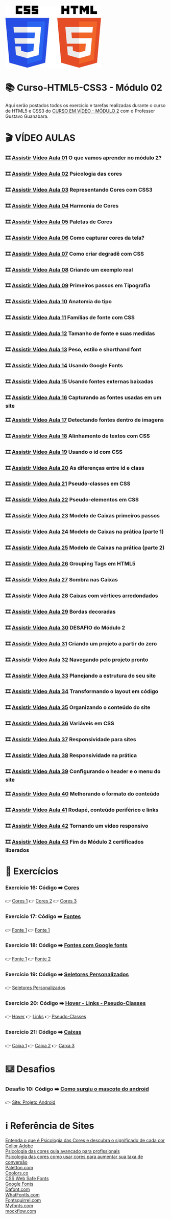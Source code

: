 ![image](https://github.com/ArgemiroC/Curso-Html5-Css3/blob/main/html-css/Modulo%201/imagens-extras/CSS3_and_HTML5-300.jpg)

# :books: Curso-HTML5-CSS3 - Módulo 02

Aqui serão postados todos os exercício e tarefas realizadas durante o curso de HTML5 e CSS3 do [CURSO EM VÍDEO - MÓDULO 2](https://www.youtube.com/playlist?list=PLHz_AreHm4dlUpEXkY1AyVLQGcpSgVF8s) com o Professor Gustavo Guanabara.

# :clapper: VÍDEO AULAS
### :film_strip: [Assistir Vídeo Aula 01](https://www.youtube.com/watch?v=vPNIAJ9B4hg&list=PLHz_AreHm4dlUpEXkY1AyVLQGcpSgVF8s&index=1) O que vamos aprender no módulo 2?<br>
### :film_strip: [Assistir Vídeo Aula 02](https://www.youtube.com/watch?v=A8UNBs7nxw4&list=PLHz_AreHm4dlUpEXkY1AyVLQGcpSgVF8s&index=2) Psicologia das cores<br>
### :film_strip: [Assistir Vídeo Aula 03](https://www.youtube.com/watch?v=uKjKnztS3cY&list=PLHz_AreHm4dlUpEXkY1AyVLQGcpSgVF8s&index=3) Representando Cores com CSS3<br>
### :film_strip: [Assistir Vídeo Aula 04](https://www.youtube.com/watch?v=E2gaDa4ZaTc&list=PLHz_AreHm4dlUpEXkY1AyVLQGcpSgVF8s&index=4) Harmonia de Cores<br> 
### :film_strip: [Assistir Vídeo Aula 05](https://www.youtube.com/watch?v=KC8dm9OvIOU&list=PLHz_AreHm4dlUpEXkY1AyVLQGcpSgVF8s&index=5) Paletas de Cores<br>
### :film_strip: [Assistir Vídeo Aula 06](https://www.youtube.com/watch?v=Swh0Yt2s5Zs&list=PLHz_AreHm4dlUpEXkY1AyVLQGcpSgVF8s&index=6) Como capturar cores da tela?<br>
### :film_strip: [Assistir Vídeo Aula 07](https://www.youtube.com/watch?v=_P-guJX-TtU&list=PLHz_AreHm4dlUpEXkY1AyVLQGcpSgVF8s&index=7) Como criar degradê com CSS<br>
### :film_strip: [Assistir Vídeo Aula 08](https://www.youtube.com/watch?v=reFQrqxOzsg&list=PLHz_AreHm4dlUpEXkY1AyVLQGcpSgVF8s&index=8) Criando um exemplo real<br>
### :film_strip: [Assistir Vídeo Aula 09](https://www.youtube.com/watch?v=m54omTveWa8&list=PLHz_AreHm4dlUpEXkY1AyVLQGcpSgVF8s&index=9) Primeiros passos em Tipografia<br>
### :film_strip: [Assistir Vídeo Aula 10](https://www.youtube.com/watch?v=YZfzstEquas&list=PLHz_AreHm4dlUpEXkY1AyVLQGcpSgVF8s&index=10) Anatomia do tipo<br>
### :film_strip: [Assistir Vídeo Aula 11](https://www.youtube.com/watch?v=dMp1UFD8_lE&list=PLHz_AreHm4dlUpEXkY1AyVLQGcpSgVF8s&index=11) Famílias de fonte com CSS<br>
### :film_strip: [Assistir Vídeo Aula 12](https://www.youtube.com/watch?v=NGfPXJGiNH8&list=PLHz_AreHm4dlUpEXkY1AyVLQGcpSgVF8s&index=12) Tamanho de fonte e suas medidas<br>
### :film_strip: [Assistir Vídeo Aula 13](https://www.youtube.com/watch?v=oHj5ez1bSkc&list=PLHz_AreHm4dlUpEXkY1AyVLQGcpSgVF8s&index=13) Peso, estilo e shorthand font<br>
### :film_strip: [Assistir Vídeo Aula 14](https://www.youtube.com/watch?v=FLuQonci9wU&list=PLHz_AreHm4dlUpEXkY1AyVLQGcpSgVF8s&index=14) Usando Google Fonts<br>
### :film_strip: [Assistir Vídeo Aula 15](https://www.youtube.com/watch?v=3YIXnxA1kqg&list=PLHz_AreHm4dlUpEXkY1AyVLQGcpSgVF8s&index=15) Usando fontes externas baixadas<br>
### :film_strip: [Assistir Vídeo Aula 16](https://www.youtube.com/watch?v=XTtfM0L7Co0&list=PLHz_AreHm4dlUpEXkY1AyVLQGcpSgVF8s&index=16) Capturando as fontes usadas em um site<br>
### :film_strip: [Assistir Vídeo Aula 17](https://www.youtube.com/watch?v=i_c5Fzk807M&list=PLHz_AreHm4dlUpEXkY1AyVLQGcpSgVF8s&index=17) Detectando fontes dentro de imagens<br>
### :film_strip: [Assistir Vídeo Aula 18](https://www.youtube.com/watch?v=tJTtp4qyqdE&list=PLHz_AreHm4dlUpEXkY1AyVLQGcpSgVF8s&index=18) Alinhamento de textos com CSS<br>
### :film_strip: [Assistir Vídeo Aula 19](https://www.youtube.com/watch?v=TZuVpJmSNSE&list=PLHz_AreHm4dlUpEXkY1AyVLQGcpSgVF8s&index=19) Usando o id com CSS<br>
### :film_strip: [Assistir Vídeo Aula 20](https://www.youtube.com/watch?v=zXfTjPrMC_0&list=PLHz_AreHm4dlUpEXkY1AyVLQGcpSgVF8s&index=20) As diferenças entre id e class<br>
### :film_strip: [Assistir Vídeo Aula 21](https://www.youtube.com/watch?v=WPtRX4n0UJs&list=PLHz_AreHm4dlUpEXkY1AyVLQGcpSgVF8s&index=21) Pseudo-classes em CSS<br>
### :film_strip: [Assistir Vídeo Aula 22](https://www.youtube.com/watch?v=vMlrcOVr7po&list=PLHz_AreHm4dlUpEXkY1AyVLQGcpSgVF8s&index=22) Pseudo-elementos em CSS<br>
### :film_strip: [Assistir Vídeo Aula 23](https://www.youtube.com/watch?v=3ZFYXkzXhqE&list=PLHz_AreHm4dlUpEXkY1AyVLQGcpSgVF8s&index=23) Modelo de Caixas primeiros passos<br>
### :film_strip: [Assistir Vídeo Aula 24](https://www.youtube.com/watch?v=rXF1okX0v9E&list=PLHz_AreHm4dlUpEXkY1AyVLQGcpSgVF8s&index=24) Modelo de Caixas na prática (parte 1)<br>
### :film_strip: [Assistir Vídeo Aula 25](https://www.youtube.com/watch?v=-CPoDvZLQ6k&list=PLHz_AreHm4dlUpEXkY1AyVLQGcpSgVF8s&index=25) Modelo de Caixas na prática (parte 2)<br>
### :film_strip: [Assistir Vídeo Aula 26](https://www.youtube.com/watch?v=JPMm-jyKOaM&list=PLHz_AreHm4dlUpEXkY1AyVLQGcpSgVF8s&index=26) Grouping Tags em HTML5<br>
### :film_strip: [Assistir Vídeo Aula 27](https://www.youtube.com/watch?v=JACiDRNWjjQ&list=PLHz_AreHm4dlUpEXkY1AyVLQGcpSgVF8s&index=27) Sombra nas Caixas<br>
### :film_strip: [Assistir Vídeo Aula 28](https://www.youtube.com/watch?v=PGIrTzQqpqo&list=PLHz_AreHm4dlUpEXkY1AyVLQGcpSgVF8s&index=28) Caixas com vértices arredondados<br>
### :film_strip: [Assistir Vídeo Aula 29](https://www.youtube.com/watch?v=n0rjAs_Im4w&list=PLHz_AreHm4dlUpEXkY1AyVLQGcpSgVF8s&index=29) Bordas decoradas<br>
### :film_strip: [Assistir Vídeo Aula 30](https://www.youtube.com/watch?v=xS2D9x8odoE&list=PLHz_AreHm4dlUpEXkY1AyVLQGcpSgVF8s&index=30) DESAFIO do Módulo 2<br>
### :film_strip: [Assistir Vídeo Aula 31](https://www.youtube.com/watch?v=cKEA0-MOhOs&list=PLHz_AreHm4dlUpEXkY1AyVLQGcpSgVF8s&index=31) Criando um projeto a partir do zero<br>
### :film_strip: [Assistir Vídeo Aula 32](https://www.youtube.com/watch?v=YB9c1Zg_Ln4&list=PLHz_AreHm4dlUpEXkY1AyVLQGcpSgVF8s&index=32) Navegando pelo projeto pronto<br>
### :film_strip: [Assistir Vídeo Aula 33](https://www.youtube.com/watch?v=Zju-c3YWgSg&list=PLHz_AreHm4dlUpEXkY1AyVLQGcpSgVF8s&index=33) Planejando a estrutura do seu site<br>
### :film_strip: [Assistir Vídeo Aula 34](https://www.youtube.com/watch?v=D7jnoo7UHKE&list=PLHz_AreHm4dlUpEXkY1AyVLQGcpSgVF8s&index=34) Transformando o layout em código<br>
### :film_strip: [Assistir Vídeo Aula 35](https://www.youtube.com/watch?v=I_vi2q6sC1k&list=PLHz_AreHm4dlUpEXkY1AyVLQGcpSgVF8s&index=35) Organizando o conteúdo do site<br>
### :film_strip: [Assistir Vídeo Aula 36](https://www.youtube.com/watch?v=3S5ts5bzvzM&list=PLHz_AreHm4dlUpEXkY1AyVLQGcpSgVF8s&index=36) Variáveis em CSS<br>
### :film_strip: [Assistir Vídeo Aula 37](https://www.youtube.com/watch?v=WcGPSeuJDJ0&list=PLHz_AreHm4dlUpEXkY1AyVLQGcpSgVF8s&index=37) Responsividade para sites<br>
### :film_strip: [Assistir Vídeo Aula 38](https://www.youtube.com/watch?v=rAdHLNBTCgs&list=PLHz_AreHm4dlUpEXkY1AyVLQGcpSgVF8s&index=38) Responsividade na prática<br>
### :film_strip: [Assistir Vídeo Aula 39](https://www.youtube.com/watch?v=TrfhQwSYCEk&list=PLHz_AreHm4dlUpEXkY1AyVLQGcpSgVF8s&index=39) Configurando o header e o menu do site<br>
### :film_strip: [Assistir Vídeo Aula 40](https://www.youtube.com/watch?v=_KglicHxv3g&list=PLHz_AreHm4dlUpEXkY1AyVLQGcpSgVF8s&index=40) Melhorando o formato do conteúdo<br>
### :film_strip: [Assistir Vídeo Aula 41](https://www.youtube.com/watch?v=pdomr7thueI&list=PLHz_AreHm4dlUpEXkY1AyVLQGcpSgVF8s&index=41) Rodapé, conteúdo periférico e links<br>
### :film_strip: [Assistir Vídeo Aula 42](https://www.youtube.com/watch?v=u9NE0jInb_c&list=PLHz_AreHm4dlUpEXkY1AyVLQGcpSgVF8s&index=42) Tornando um vídeo responsivo<br>
### :film_strip: [Assistir Vídeo Aula 43](https://www.youtube.com/watch?v=V502R5sbIh4&list=PLHz_AreHm4dlUpEXkY1AyVLQGcpSgVF8s&index=43) Fim do Módulo 2 certificados liberados<br>

# :scroll: Exercícios

### Exercício 16: Código :arrow_right: [Cores](https://github.com/ArgemiroC/Curso-Html5-Css3/tree/main/html-css/Modulo%202/exercicios/ex016)<br>
:point_right: [Cores 1](https://argemiroc.github.io/Curso-Html5-Css3/html-css/Modulo%202/exercicios/ex016/cor01.html)
:point_right: [Cores 2](https://argemiroc.github.io/Curso-Html5-Css3/html-css/Modulo%202/exercicios/ex016/cor02.html)
:point_right: [Cores 3](https://argemiroc.github.io/Curso-Html5-Css3/html-css/Modulo%202/exercicios/ex016/cor03.html)<br>

### Exercício 17: Código :arrow_right: [Fontes](https://github.com/ArgemiroC/Curso-Html5-Css3/tree/main/html-css/Modulo%202/exercicios/ex017)<br>
:point_right: [Fonte 1](https://argemiroc.github.io/Curso-Html5-Css3/html-css/Modulo%202/exercicios/ex017/fonte01.html)
:point_right: [Fonte 1](https://argemiroc.github.io/Curso-Html5-Css3/html-css/Modulo%202/exercicios/ex017/fonte02.html)<br>

### Exercício 18: Código :arrow_right: [Fontes com Google fonts](https://github.com/ArgemiroC/Curso-Html5-Css3/tree/main/html-css/Modulo%202/exercicios/ex018)<br>
:point_right: [Fonte 1](https://argemiroc.github.io/Curso-Html5-Css3/html-css/Modulo%202/exercicios/ex018/fonte01.html)
:point_right: [Fonte 2](https://argemiroc.github.io/Curso-Html5-Css3/html-css/Modulo%202/exercicios/ex018/fonte02.html)<br>

### Exercício 19: Código :arrow_right: [Seletores Personalizados](https://github.com/ArgemiroC/Curso-Html5-Css3/tree/main/html-css/Modulo%202/exercicios/ex019)<br>
:point_right: [Seletores Personalizados](https://argemiroc.github.io/Curso-Html5-Css3/html-css/Modulo%202/exercicios/ex019/seletor01.html)<br>

### Exercício 20: Código :arrow_right: [Hover - Links - Pseudo-Classes](https://github.com/ArgemiroC/Curso-Html5-Css3/tree/main/html-css/Modulo%202/exercicios/ex020)<br>
:point_right: [Hover](https://argemiroc.github.io/Curso-Html5-Css3/html-css/Modulo%202/exercicios/ex020/hover.html)
:point_right: [Links](https://argemiroc.github.io/Curso-Html5-Css3/html-css/Modulo%202/exercicios/ex020/links.html)
:point_right: [Pseudo-Classes](https://argemiroc.github.io/Curso-Html5-Css3/html-css/Modulo%202/exercicios/ex020/pseudoclass.html)<br>

### Exercício 21: Código :arrow_right: [Caixas](https://github.com/ArgemiroC/Curso-Html5-Css3/tree/main/html-css/Modulo%202/exercicios/ex021)<br> 
:point_right: [Caixa 1](https://argemiroc.github.io/Curso-Html5-Css3/html-css/Modulo%202/exercicios/ex021/caixa01.html)
:point_right: [Caixa 2](https://argemiroc.github.io/Curso-Html5-Css3/html-css/Modulo%202/exercicios/ex021/caixa02.html)
:point_right: [Caixa 3](https://argemiroc.github.io/Curso-Html5-Css3/html-css/Modulo%202/exercicios/ex021/caixa03.html)<br>


# :keyboard: Desafios
### Desafio 10: Código :arrow_right: [Como surgiu o mascote do android](https://github.com/ArgemiroC/Curso-Html5-Css3/tree/main/html-css/Modulo%202/desafios/d010)<br>
:point_right: [Site: Projeto Android](https://argemiroc.github.io/projeto-android/)<br>

# :information_source: Referência de Sites
[Entenda o que é Psicologia das Cores e descubra o significado de cada cor](https://rockcontent.com/br/blog/psicologia-das-cores/)<br>
[Collor Adobe](https://color.adobe.com/pt/create/color-wheel)<br>
[Psicologia das cores guia avancado para profissionais](http://www.matildefilmes.com.br/psicologia-das-cores-guia-avancado-para-profissionais/)<br>
[Psicologia das cores como usar cores para aumentar sua taxa de conversão](https://neilpatel.com/br/blog/psicologia-das-cores-como-usar-cores-para-aumentar-sua-taxa-de-conversao/)<br>
[Paletton.com](https://paletton.com/#uid=1000u0kllllaFw0g0qFqFg0w0aF)<br>
[Coolors.co](https://coolors.co/)<br>
[CSS Web Safe Fonts](https://www.w3schools.com/css/css_font_pairings.asp)<br>
[Google Fonts](https://fonts.google.com/?query=wo)<br>
[Dafont.com](https://www.dafont.com/pt/)<br>
[WhatFontIs.com](https://www.whatfontis.com/)<br>
[Fontsquirrel.com](https://www.fontsquirrel.com/)<br>
[Myfonts.com](https://www.myfonts.com/)<br>
[mockflow.com](https://mockflow.com/)<br>
